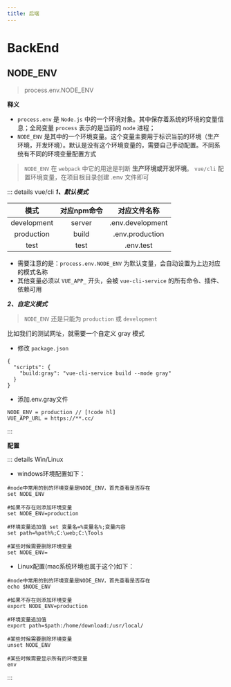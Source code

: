 ```yaml
---
title: 后端
---
```

# BackEnd

## NODE_ENV

> process.env.NODE_ENV

**释义**

- `process.env` 是 `Node.js` 中的一个环境对象。其中保存着系统的环境的变量信息；全局变量 `process` 表示的是当前的 `node`
  进程；
- `NODE_ENV` 是其中的一个环境变量。这个变量主要用于标识当前的环境（生产环境，开发环境）。默认是没有这个环境变量的，需要自己手动配置。不同系统有不同的环境变量配置方式

> `NODE_ENV` 在 `webpack` 中它的用途是判断 **生产环境或开发环境**。
> `vue/cli` 配置环境变量，在项目根目录创建 .env 文件即可

::: details vue/cli
***1、默认模式***

|     模式      | 对应npm命令 |      对应文件名称      |
|:-----------:|:-------:|:----------------:|
| development | server  | .env.development |
| production  |  build  | .env.production  |
|    test     |  test   |    .env.test     |

- 需要注意的是：`process.env.NODE_ENV` 为默认变量，会自动设置为上边对应的模式名称
- 其他变量必须以 `VUE_APP_` 开头，会被 `vue-cli-service` 的所有命令、插件、依赖可用

***2、自定义模式***
> `NODE_ENV` 还是只能为 `production` 或 `development`

比如我们的测试网址，就需要一个自定义 gray 模式

- 修改 `package.json`

```json{3}
{
  "scripts": {
    "build:gray": "vue-cli-service build --mode gray"
  }
}
```

- 添加.env.gray文件

```
NODE_ENV = production // [!code hl]
VUE_APP_URL = https://**.cc/
```

:::

**配置**

::: details Win/Linux

- windows环境配置如下：

```shell
#node中常用的到的环境变量是NODE_ENV，首先查看是否存在 
set NODE_ENV 
 
#如果不存在则添加环境变量 
set NODE_ENV=production 
 
#环境变量追加值 set 变量名=%变量名%;变量内容 
set path=%path%;C:\web;C:\Tools 
 
#某些时候需要删除环境变量 
set NODE_ENV=
```

- Linux配置(mac系统环境也属于这个)如下：

```shell
#node中常用的到的环境变量是NODE_ENV，首先查看是否存在
echo $NODE_ENV
 
#如果不存在则添加环境变量
export NODE_ENV=production
 
#环境变量追加值
export path=$path:/home/download:/usr/local/
 
#某些时候需要删除环境变量
unset NODE_ENV
 
#某些时候需要显示所有的环境变量
env
```

:::




